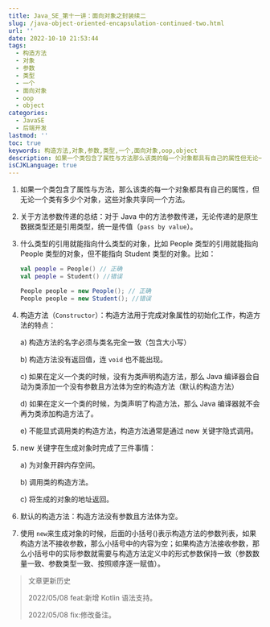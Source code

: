 ```yaml
---
title: Java_SE_第十一讲：面向对象之封装续二
slug: /java-object-oriented-encapsulation-continued-two.html
url: ''
date: 2022-10-10 21:53:44
tags:
  - 构造方法
  - 对象
  - 参数
  - 类型
  - 一个
  - 面向对象
  - oop
  - object
categories:
  - JavaSE
  - 后端开发
lastmod: ''
toc: true
keywords: 构造方法,对象,参数,类型,一个,面向对象,oop,object
description: 如果一个类包含了属性与方法那么该类的每一个对象都具有自己的属性但无论一个类有多少个对象这些对象共享同一个方法。关于方法参数传递的总结_对于java中的方法参数传递无论传递的是原生数据类型还是引用类型统一是传值（passbyvalue​）。什么类型的引用就能指向什么类型的对象比如people类型的引用就能指向people类型的对象但不能指向student类型的对象。比如_valpeople=people()正确valpeople=student()错误peoplepeople=newpeople()_正确p
isCJKLanguage: true
---
```

1. 如果一个类包含了属性与方法，那么该类的每一个对象都具有自己的属性，但无论一个类有多少个对象，这些对象共享同一个方法。
2. 关于方法参数传递的总结：对于 Java 中的方法参数传递，无论传递的是原生数据类型还是引用类型，统一是传值（`pass by value`​）。
3. 什么类型的引用就能指向什么类型的对象，比如 People 类型的引用就能指向 People 类型的对象，但不能指向 Student 类型的对象。比如：

   ```kotlin
   val people = People() // 正确
   val people = Student() //错误
   ```

   ```java
   People people = new People(); // 正确
   People people = new Student(); //错误
   ```
4. 构造方法（`Constructor`​）：构造方法用于完成对象属性的初始化工作，构造方法的特点：  

   a) 构造方法的名字必须与类名完全一致（包含大小写）

   b) 构造方法没有返回值，连 `void` 也不能出现。

   c) 如果在定义一个类的时候，没有为类声明构造方法，那么 Java 编译器会自动为类添加一个没有参数且方法体为空的构造方法（默认的构造方法）

   d) 如果在定义一个类的时候，为类声明了构造方法，那么 Java 编译器就不会再为类添加构造方法了。

   e) 不能显式调用类的构造方法，构造方法通常是通过 new 关键字隐式调用。
5. new 关键字在生成对象时完成了三件事情：

   a) 为对象开辟内存空间。

   b) 调用类的构造方法。

   c) 将生成的对象的地址返回。
6. 默认的构造方法：构造方法没有参数且方法体为空。
7. 使用 `new`​ 来生成对象的时候，后面的小括号()表示构造方法的参数列表，如果构造方法不接收参数，那么小括号中的内容为空；如果构造方法接收参数，那么小括号中的实际参数就需要与构造方法定义中的形式参数保持一致（参数数量一致、参数类型一致、按照顺序逐一赋值）。

> 文章更新历史
>
> 2022/05/08 feat:新增 Kotlin 语法支持。
>
> 2022/05/08 fix:修改备注。